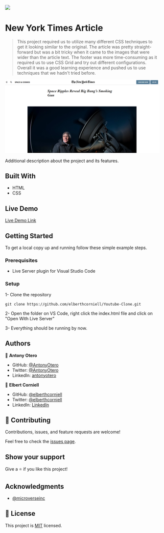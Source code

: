 ![](https://img.shields.io/badge/Microverse-blueviolet)

# New York Times Article

> This project required us to utilize many different CSS techniques to get it looking similar to the original. The article was pretty straight-forward but was a bit tricky when it came to the images that were wider than the article text. The footer was more time-consuming as it required us to use CSS Grid and try out different configurations. Overall it was a good learning experience and pushed us to use techniques that we hadn't tried before.

![screenshot](./app_screenshot.png)

Additional description about the project and its features.

## Built With

- HTML
- CSS

## Live Demo

[Live Demo Link](https://antonyotero.github.io/nyt-webpage/)


## Getting Started

To get a local copy up and running follow these simple example steps.

### Prerequisites

- Live Server plugin for Visual Studio Code 

### Setup

1- Clone the repository
```
git clone https://github.com/elberthcorniell/Youtube-Clone.git
```

2- Open the folder on VS Code, right click the index.html file and click on "Open With Live Server"

3- Everything should be running by now. 


## Authors

👤 **Antony Otero**

- GitHub: [@AntonyOtero](https://github.com/AntonyOtero)
- Twitter: [@AntonyOtero](https://twitter.com/AntonyOtero)
- LinkedIn: [antonyotero](https://www.linkedin.com/in/antonyotero/)

👤 **Elbert Corniell**

- GitHub: [@elberthcorniell](https://github.com/elberthcorniell)
- Twitter: [@elberthcorniell](https://twitter.com/elberthcorniell)
- LinkedIn: [LinkedIn](https://www.linkedin.com/in/elbert-corniell-989183159/)

## 🤝 Contributing

Contributions, issues, and feature requests are welcome!

Feel free to check the [issues page](issues/).

## Show your support

Give a ⭐️ if you like this project!

## Acknowledgments

- [@microverseinc](https://github.com/microverseinc)

## 📝 License

This project is [MIT](./LICENSE.md) licensed.
